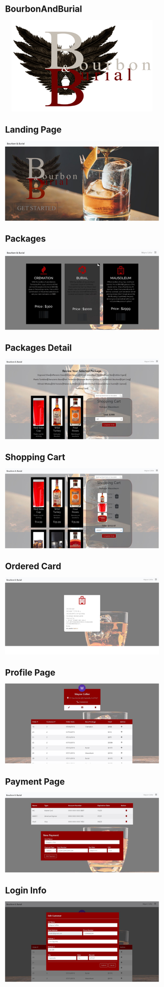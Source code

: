 # BourbonAndBurial

<p align="center">
  <img width="460" height="300" src="https://github.com/ke4tri/Images/blob/master/logoStandard.png?raw=true">
</p>



# Landing Page
![alt text](https://github.com/ke4tri/Images/blob/master/Home.JPG?raw=true)

# Packages
![alt text](https://github.com/ke4tri/Images/blob/master/Packages.JPG?raw=true)

# Packages Detail
![alt text](https://github.com/ke4tri/Images/blob/master/PackagesDetails.JPG?raw=true)

# Shopping Cart
![alt text](https://github.com/ke4tri/Images/blob/master/ShoppingCart.JPG?raw=true)

# Ordered Card
![alt text](https://github.com/ke4tri/Images/blob/master/OrderCard.JPG?raw=true)

# Profile Page
![alt text](https://github.com/ke4tri/Images/blob/master/Profile.JPG?raw=true)

# Payment Page
![alt text](https://github.com/ke4tri/Images/blob/master/PaymentDetails.JPG?raw=true)

# Login Info
![alt text](https://github.com/ke4tri/Images/blob/master/Info.JPG?raw=true)



